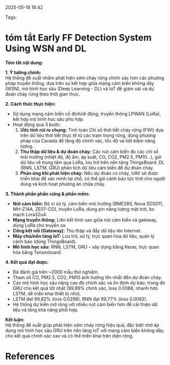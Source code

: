 2025-05-16 16:42


Tags:

# tóm tắt Early FF Detection System Using WSN and DL

**Tóm tắt nội dung:**

**1. Ý tưởng chính:**  
Hệ thống đề xuất nhằm phát hiện sớm cháy rừng chính xác hơn các phương pháp truyền thống, dựa trên sự kết hợp giữa mạng cảm biến không dây (WSN), mô hình học sâu (Deep Learning - DL) và IoT để giám sát và dự đoán cháy rừng theo thời gian thực.

**2. Cách thức thực hiện:**  
- Sử dụng mạng cảm biến cố định/di động, truyền thông LPWAN (LoRa), kết hợp mô hình học sâu phù hợp.
- Hoạt động qua 3 bước:  
  1. **Ước tính rủi ro chung:** Tính toán Chỉ số thời tiết cháy rừng (FWI) dựa trên dữ liệu thời tiết thực tế từ các trạm trong rừng, dùng phương pháp của Canada để tăng độ chính xác, tốc độ và tiết kiệm năng lượng.
  2. **Thu thập dữ liệu & dự đoán cháy:** Các nút cảm biến đo các chỉ số môi trường (nhiệt độ, độ ẩm, áp suất, CO, CO2, PM2.5, PM10…), gửi dữ liệu về trung tâm qua LoRa, lưu trữ trên nền tảng ThingsBoard. DL (RNN, LSTM, GRU) phân tích dữ liệu cảm biến để dự đoán cháy.
  3. **Phản ứng khi phát hiện cháy:** Nếu dự đoán có cháy, UAV sẽ được triển khai để xác minh tại chỗ, có thể gửi cảnh báo tức thời cho người dùng và kích hoạt phương án chữa cháy.

**3. Thành phần phần cứng & phần mềm:**  
- **Nút cảm biến:** Bộ vi xử lý, cảm biến môi trường (BME280, Nova SDS011, MH-Z14A, ZE07-CO), truyền LoRa, dùng pin năng lượng mặt trời, bo mạch Lora32u4.
- **Mạng truyền thông:** Liên kết hình sao giữa nút cảm biến và gateway, dùng LoRa cho truyền xa.
- **Cổng kết nối (Gateway):** Thu thập và đẩy dữ liệu lên Internet.
- **Máy chủ/nền tảng IoT:** Lưu trữ, xử lý, trực quan hóa dữ liệu, quản lý cảnh báo (dùng ThingsBoard).
- **Mô hình học sâu:** RNN, LSTM, GRU – xây dựng bằng Keras, trực quan hóa bằng Tensorboard.

**4. Kết quả đạt được:**  
- Đã đánh giá trên ~2000 mẫu thử nghiệm.
- Tham số CO, PM2.5, CO2, PM10 ảnh hưởng lớn nhất đến dự đoán cháy.
- Các mô hình học sâu nâng cao độ chính xác và ổn định dự báo; trong đó GRU cho kết quả tốt nhất (99,89% chính xác, loss 0.0088, nhanh hơn LSTM, dễ triển khai thiết bị nhỏ).
- LSTM đạt 99,82% (loss 0.0298), RNN đạt 99,77% (loss 0.0062).
- Hệ thống dự kiến mở rộng với nhiều nút cảm biến hơn để cải thiện dữ liệu và tăng khả năng phối hợp.

**Kết luận:**  
Hệ thống đề xuất giúp phát hiện sớm cháy rừng hiệu quả, đặc biệt nhờ áp dụng mô hình học sâu GRU trên nền tảng IoT với mạng cảm biến không dây, cho kết quả chính xác cao và có thể triển khai trên diện rộng.
# References
